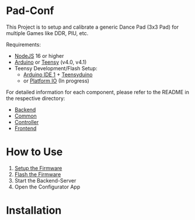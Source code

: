 # Pad-Conf

This Project is to setup and calibrate a generic Dance Pad (3x3 Pad) for multiple Games like DDR, PIU, etc.

Requirements:
* [NodeJS](https://nodejs.org) 16 or higher
* [Arduino](https://www.arduino.cc/en/Main/Products) or [Teensy](https://www.pjrc.com/teensy/) (v4.0, v4.1)
* Teensy Development/Flash Setup:
    * [Arduino IDE 1](https://www.arduino.cc/en/software) + [Teensyduino](https://www.pjrc.com/teensy/td_download.html)
    * or [Platform IO](https://platformio.org/) (In progress)

For detailed information for each component, please refer to the README in the respective directory:
* [Backend](./backend/README.md)
* [Common](./common/README.md)
* [Controller](./controller/README.md)
* [Frontend](./frontend/README.md)

# How to Use

1. [Setup the Firmware](./docs/FIRMWARE_INSTALL.md#setup-the-firmware)
2. [Flash the Firmware](./docs/FIRMWARE_INSTALL.md#flash-the-firmware)
3. Start the Backend-Server
4. Open the Configurator App

# Installation

